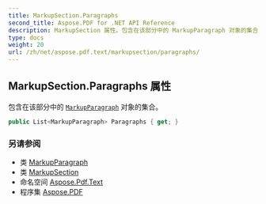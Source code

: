 ```yaml
---
title: MarkupSection.Paragraphs
second_title: Aspose.PDF for .NET API Reference
description: MarkupSection 属性。包含在该部分中的 MarkupParagraph 对象的集合
type: docs
weight: 20
url: /zh/net/aspose.pdf.text/markupsection/paragraphs/
---
```

## MarkupSection.Paragraphs 属性

包含在该部分中的 [`MarkupParagraph`](../../markupparagraph/) 对象的集合。

```csharp
public List<MarkupParagraph> Paragraphs { get; }
```

### 另请参阅

* 类 [MarkupParagraph](../../markupparagraph/)
* 类 [MarkupSection](../)
* 命名空间 [Aspose.Pdf.Text](../../../aspose.pdf.text/)
* 程序集 [Aspose.PDF](../../../)